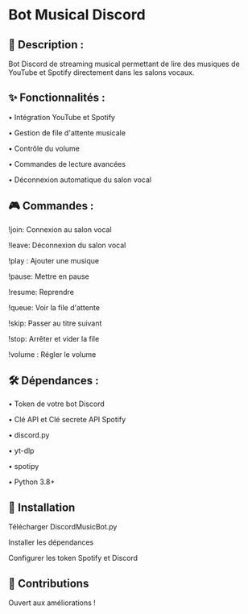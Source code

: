 # Bot Musical Discord

## 🎵 Description :

Bot Discord de streaming musical permettant de lire des musiques de YouTube et Spotify directement dans les salons vocaux.

## ✨ Fonctionnalités :

• Intégration YouTube et Spotify

• Gestion de file d'attente musicale

• Contrôle du volume

• Commandes de lecture avancées

• Déconnexion automatique du salon vocal

## 🎮 Commandes :

!join: Connexion au salon vocal

!leave: Déconnexion du salon vocal

!play <url>: Ajouter une musique

!pause: Mettre en pause

!resume: Reprendre

!queue: Voir la file d'attente

!skip: Passer au titre suivant

!stop: Arrêter et vider la file

!volume <valeur>: Régler le volume

## 🛠️ Dépendances :

• Token de votre bot Discord

• Clé API et Clé secrete API Spotify

• discord.py

• yt-dlp

• spotipy

• Python 3.8+

## 🚀 Installation

Télécharger DiscordMusicBot.py

Installer les dépendances

Configurer les token Spotify et Discord

## 🤝 Contributions

Ouvert aux améliorations !
